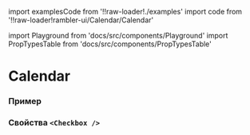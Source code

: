 import examplesCode from '!!raw-loader!./examples'
import code from '!!raw-loader!rambler-ui/Calendar/Calendar'

import Playground from 'docs/src/components/Playground'
import PropTypesTable from 'docs/src/components/PropTypesTable'

# Calendar

### Пример
<Playground code={examplesCode} />

### Свойства `<Checkbox />`
<PropTypesTable code={code} />
